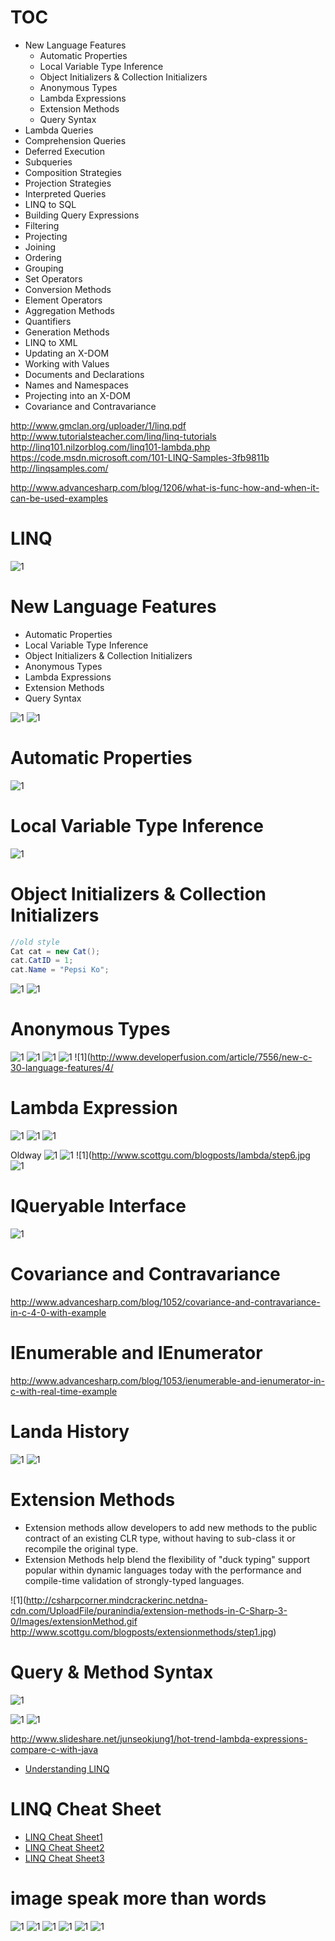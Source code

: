 
# TOC

* New Language Features
  * Automatic Properties
  * Local Variable Type Inference
  * Object Initializers & Collection Initializers
  * Anonymous Types
  * Lambda Expressions
  * Extension Methods
  * Query Syntax
* Lambda Queries 
* Comprehension Queries 
* Deferred Execution 
* Subqueries 
* Composition Strategies 
* Projection Strategies 
* Interpreted Queries 
* LINQ to SQL 
* Building Query Expressions 
* Filtering
* Projecting
* Joining 
* Ordering
* Grouping 
* Set Operators 
* Conversion Methods 
* Element Operators 
* Aggregation Methods 
* Quantifiers 
* Generation Methods 
* LINQ to XML 
* Updating an X-DOM 
* Working with Values 
* Documents and Declarations 
* Names and Namespaces 
* Projecting into an X-DOM 
* Covariance and Contravariance



http://www.gmclan.org/uploader/1/linq.pdf
http://www.tutorialsteacher.com/linq/linq-tutorials
http://linq101.nilzorblog.com/linq101-lambda.php
https://code.msdn.microsoft.com/101-LINQ-Samples-3fb9811b
http://linqsamples.com/

http://www.advancesharp.com/blog/1206/what-is-func-how-and-when-it-can-be-used-examples

# LINQ
![1](http://www.codeproject.com/KB/linq/UnderstandingLINQ/UnderstandingLINQ2.png)



# New Language Features
* Automatic Properties
* Local Variable Type Inference
* Object Initializers & Collection Initializers
* Anonymous Types
* Lambda Expressions
* Extension Methods
* Query Syntax

![1](http://www.codeproject.com/KB/linq/UnderstandingLINQ/UnderstandingLINQ.gif)
![1](http://www.codeproject.com/KB/linq/UnderstandingLINQ/UnderstandingLINQ1.png)


# Automatic Properties
![1](https://community.devexpress.com/blogs/markmiller/WindowsLiveWriter/CodeRushXpressforCandVisualBasic2008_104AB/ConvertToAutoImplementedPropertyConvertAll_7eb9ea7c-0f78-46d7-954e-bf5332ae392f.png)

# Local Variable Type Inference
![1](http://image.slidesharecdn.com/csharpv3-0-090701234157-phpapp01/95/c-30-language-innovations-21-728.jpg)

# Object Initializers & Collection Initializers

```c#
//old style
Cat cat = new Cat();
cat.CatID = 1;
cat.Name = "Pepsi Ko";
```

![1](http://images.michaelsync.net/images/2008/02/vs-intellisense-for-object-initializer-2.JPG)
![1](http://www.scottgu.com/blogposts/extensionmethods/populatelist.jpg)


# Anonymous Types
![1](http://abundantcode.com/wp-content/uploads/2015/06/image2.png)
![1](http://www.scottgu.com/blogposts/anonymoustypes/step10.jpg)
![1](http://www.scottgu.com/blogposts/anonymoustypes/step8.jpg)
![1](http://www.scottgu.com/blogposts/anonymoustypes/step9.jpg)
![1](http://www.developerfusion.com/article/7556/new-c-30-language-features/4/






# Lambda Expression
![1](https://blufiles.storage.live.com/y1pTWBmO5D4abTmhuYW--0MhMT-j9RMBX_BF7Iwk9CKPUvukUVwwHG3lT0aZivyGoXMoVo__VBRn5k/SAA_Lamda_2.JPG)
![1](http://www.scottgu.com/blogposts/lambda/step1.jpg)
![1](http://www.scottgu.com/blogposts/lambda/step2.jpg)

Oldway
![1](http://www.scottgu.com/blogposts/lambda/step4.jpg)
![1](http://www.scottgu.com/blogposts/lambda/step5.jpg)
![1](http://www.scottgu.com/blogposts/lambda/step6.jpg
![1](http://www.scottgu.com/blogposts/lambda/step8.jpg)


# IQueryable<T> Interface
![1](http://www.scottgu.com/blogposts/lambda/step10.jpg)

# Covariance and Contravariance 
http://www.advancesharp.com/blog/1052/covariance-and-contravariance-in-c-4-0-with-example

# IEnumerable and IEnumerator
http://www.advancesharp.com/blog/1053/ienumerable-and-ienumerator-in-c-with-real-time-example


# Landa History
![1](http://image.slidesharecdn.com/hottrendlambdaexpressioncomparecsharpwithjava-150419231038-conversion-gate01/95/hot-trend-lambda-expressions-compare-c-with-java-19-638.jpg)
![1](http://image.slidesharecdn.com/hottrendlambdaexpressioncomparecsharpwithjava-150419231038-conversion-gate01/95/hot-trend-lambda-expressions-compare-c-with-java-20-638.jpg)

# Extension Methods
* Extension methods allow developers to add new methods to the public contract of an existing CLR type, without having to sub-class it or recompile the original type.  
* Extension Methods help blend the flexibility of "duck typing" support popular within dynamic languages today with the performance and compile-time validation of strongly-typed languages.

![1](http://csharpcorner.mindcrackerinc.netdna-cdn.com/UploadFile/puranindia/extension-methods-in-C-Sharp-3-0/Images/extensionMethod.gif
http://www.scottgu.com/blogposts/extensionmethods/step1.jpg)


# Query & Method Syntax
![1](http://blogs.msmvps.com/deborahk/files/2016/01/image-4.png)




![1](http://4.bp.blogspot.com/-_HsHikmChBI/VmQGJjLKgyI/AAAAAAAAEPw/JaLnV0bsbEo/s1600/sql%2Bjoins%2Bguide%2Band%2Bsyntax.jpg)
![1](http://www.codeproject.com/KB/linq/LINQ-DLINQ-XLINQ-PLINQ/qexp.png)







http://www.slideshare.net/junseokjung1/hot-trend-lambda-expressions-compare-c-with-java


* [Understanding LINQ](http://www.codeproject.com/Articles/19154/Understanding-LINQ-C)

# LINQ Cheat Sheet
* [LINQ Cheat Sheet1](http://jrwren.wrenfam.com/blog/wp-content/uploads/2007/12/linq-query-syntax.pdf)
* [LINQ Cheat Sheet2](https://www.pcanete.com.ar/archivos/machetes-mapas/linq.pdf)
* [LINQ Cheat Sheet3](https://download.damieng.com/dotnet/LINQToSQLCheatSheet.pdf)


# image speak more than words
![1](http://www.codeproject.com/KB/linq/UnderstandingLINQ/UnderstandingLINQ.gif)
![1](http://www.codeproject.com/KB/linq/UnderstandingLINQ/UnderstandingLINQ1.png)
![1](https://i-msdn.sec.s-msft.com/dynimg/IC176601.jpeg)
![1](https://i0.wp.com/www.codeproject.com/KB/linq/LINQtoSQLBasic/Pic03.jpg)
![1](http://www.codemag.com/Article/Image/0712042/Pather_Fig1.jpg)
![1](https://aspblogs.blob.core.windows.net/media/bradvincent/Media/sslinq.jpg)
